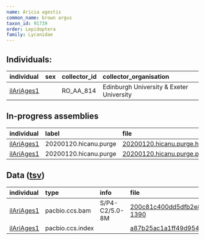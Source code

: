 ```yaml
---
name: Aricia agestis
common_name: brown argus
taxon_id: 91739
order: Lepidoptera
family: Lycanidae
---
```


## Individuals:

| individual | sex | collector_id | collector_organisation |
| :--------- | :-: | :----------- | :--------------------- |
| [ilAriAges1](ilAriAges1.md) |  | RO_AA_814 | Edinburgh University & Exeter University |

## In-progress assemblies

| individual | label | file |
| :--------- | :---- | :--- |
| [ilAriAges1](ilAriAges1.md) | 20200120.hicanu.purge | [20200120.hicanu.purge.htig.fasta.gz](https://darwin.cog.sanger.ac.uk/insects/Aricia_agestis/ilAriAges1/assemblies/working/20200120.hicanu.purge/20200120.hicanu.purge.htig.fasta.gz) |
| [ilAriAges1](ilAriAges1.md) | 20200120.hicanu.purge | [20200120.hicanu.purge.prim.fasta.gz](https://darwin.cog.sanger.ac.uk/insects/Aricia_agestis/ilAriAges1/assemblies/working/20200120.hicanu.purge/20200120.hicanu.purge.prim.fasta.gz) |

## Data ([tsv](Aricia_agestis_data.tsv))

| individual | type | info | file |
| :--------- | :--- | :--- | :--- |
| [ilAriAges1](ilAriAges1.md) | pacbio.ccs.bam | S/P4-C2/5.0-8M | [200c81c400dd5dfb2e83581a71a3d7a7-1390](https://darwin.cog.sanger.ac.uk/insects/Aricia_agestis/ilAriAges1/genomic_data/pacbio/m64097_191226_203354.ccs.bam) |
| [ilAriAges1](ilAriAges1.md) | pacbio.ccs.index |  | [a87b25ac1a1ff49d9543ddbdba1aea36](https://darwin.cog.sanger.ac.uk/insects/Aricia_agestis/ilAriAges1/genomic_data/pacbio/m64097_191226_203354.ccs.bam.pbi) |
